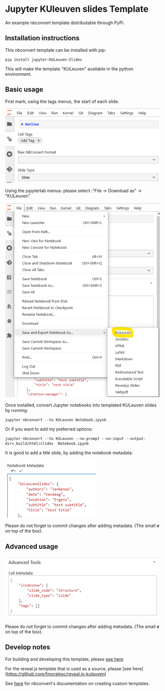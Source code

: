 # Jupyter KUleuven slides Template

An example nbconvert template distributable through PyPi.

## Installation instructions
This nbconvert template can be installed with pip:
```
pip install jupyter-KULeuven-Slides
```
This will make the template "KULeuven" available in the python environment.


## Basic usage

First mark, using the tags menus, the start of each slide.

![](https://github.com/KULeuven-Diepenbeek/jupyter-KULeuven-slides/blob/master/screenshots/ScreenshotSlideTypeSelection.png)

Using the jupyterlab menus: please select :"File -> Download as" -> "KULeuven"

![](https://github.com/KULeuven-Diepenbeek/jupyter-KULeuven-slides/blob/master/screenshots/ScreenshotSlideExport.png)

Once installed, convert Jupyter notebooks into templated KULeuven slides by running:

```
jupyter nbconvert --to KULeuven Notebook.ipynb
```

Or if you want to add my preferred options:

```
jupyter nbconvert --to KULeuven --no-prompt --no-input --output-dir=_build/html/slides  Notebook.ipynb
```

It is good to add a title slide, by adding the notebook metadata:

![](https://github.com/KULeuven-Diepenbeek/jupyter-KULeuven-slides/blob/master/screenshots/ScreenshotNotebookMetadata.png)

Please do not forget to commit changes after adding metadata. (The small **v** on top of the box).

## Advanced usage

![](https://github.com/KULeuven-Diepenbeek/jupyter-KULeuven-slides/blob/master/screenshots/ScreenshotCellMetadata.png)

Please do not forget to commit changes after adding metadata. (The small **v** on top of the box).

## Develop notes

For building and developing this template, please [see here]( https://github.com/sheeshee/nbconvert-template-example/)

For the reveal.js template that is used as  a source, please [see here] (https://github.com/fmoralesc/reveal.js-kuleuven)

See [here](https://nbconvert.readthedocs.io/en/latest/customizing.html) for nbconvert's documentation on creating custom templates.
